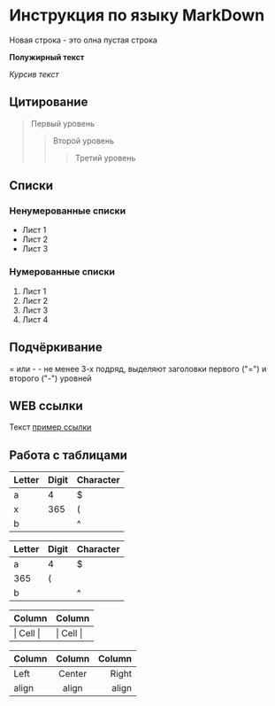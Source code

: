 # Инструкция по языку MarkDown

Новая строка - это олна пустая строка

**Полужирный текст**

*Курсив текст*

## Цитирование
> Первый уровень
>> Второй уровень
>>> Третий уровень

## Списки
### Ненумерованные списки
* Лист 1
* Лист 2
* Лист 3

### Нумерованные списки
1. Лист 1
2. Лист 2
3. Лист 3
4. Лист 4

## Подчёркивание
= или -  - не менее 3-х подряд, выделяют заголовки первого ("=") и второго ("-") уровней

## WEB ссылки
Текст [пример ссылки](http.example.com "Всплывающая подсказка")

## Работа с таблицами

Letter | Digit | Character
------ | ------|----------
a      | 4     | $
x      | 365    | (
b      |       | ^  

Letter|Digit|Character
---|---|---
a|4|$
 |365|(
b| |^  

Column | Column
------ | ------
\| Cell \|| \| Cell \|  


Column | Column | Column
:----- | :----: | -----:
Left   | Center | Right
align  | align  | align
